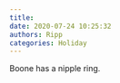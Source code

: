 ```yaml
---
title: 
date: 2020-07-24 10:25:32
authors: Ripp
categories: Holiday
---
```


 Boone has a nipple ring.